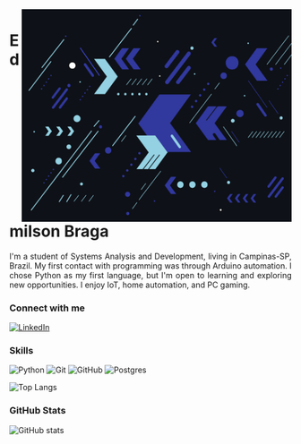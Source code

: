 <img align="right" alt="Developer vector created by storyset - www.freepik.com" height="380" src="https://github.com/d1000so/d1000so/blob/main/fundo.png">

<h1>
    <!--<a href="https://elidianaandrade.github.io/">
     <img align="center" alt="" width="36px" src="C:\Users\edmil\Documents\MAPA\Design\img\Untitled.bmp"></a>-->
    <span>Edmilson Braga</span>
</h1>

<p align="justify">I'm a student of Systems Analysis and Development, living in Campinas-SP, Brazil. My first contact with programming was through Arduino automation. I chose Python as my first language, but I'm open to learning and exploring new opportunities. I enjoy IoT, home automation, and PC gaming. 
<br>
 
<h3 align="left">Connect with me</h3>

[![LinkedIn](https://img.shields.io/badge/LinkedIn-000?style=for-the-badge&logo=linkedin&logoColor=0E76A8)](https://www.linkedin.com/in/edmilson-braga-9b19aa255/)

<h3 align="left">Skills</h3>

![Python](https://img.shields.io/badge/Python-000?style=for-the-badge&logo=python)
![Git](https://img.shields.io/badge/git-000?style=for-the-badge&logo=git&logoColor=orange)
![GitHub](https://img.shields.io/badge/github-000?style=for-the-badge&logo=github&logoColor=white)
![Postgres](https://img.shields.io/badge/postgres-000?style=for-the-badge&logo=postgresql&logoColor=blue)

![Top Langs](https://github-readme-stats-git-masterrstaa-rickstaa.vercel.app/api/top-langs/?username=d1000so&layout=compact&bg_color=000&border_color=444444&title_color=30AADC&text_color=FFF)

<h3 align="left">GitHub Stats</h3>

![GitHub stats](https://github-readme-stats-git-masterrstaa-rickstaa.vercel.app/api?username=d1000so&hide_title=true&show_icons=true&include_all_commits=false&count_private=true&line_height=25&hide=issues&bg_color=000&title_color=30AADC&text_color=FFF&border_radius=3&border_color=444444&icon_color=30AADC&theme=jolly)
